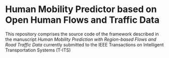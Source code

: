 # Human Mobility Predictor based on Open Human Flows and Traffic Data

This repository comprises the source code of the framework described in the manuscript *Human Mobility Prediction with Region-based Flows and Road Traffic Data* currently submitted to the IEEE Transactions on Intelligent Transportation Systems (T-ITS)
